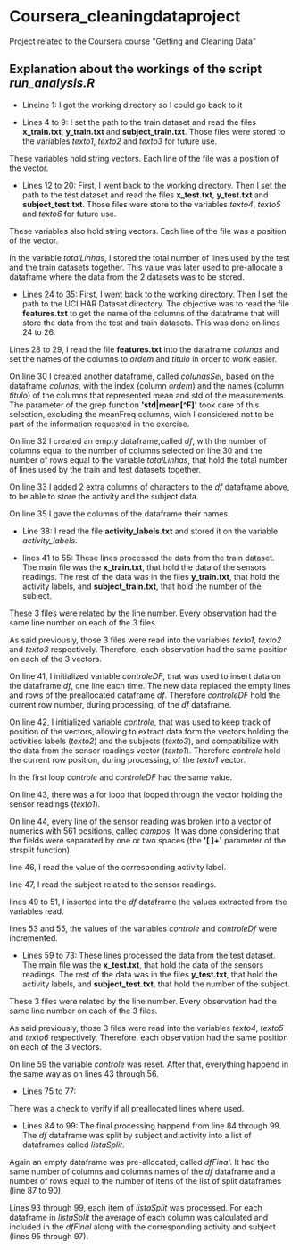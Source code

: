 # Coursera_cleaningdataproject
Project related to the Coursera course "Getting and Cleaning Data"

## Explanation about the workings of the script *run_analysis.R*

* Lineine 1:
I got the working directory so I could go back to it 

* Lines 4 to 9:
I set the path to the train dataset and read the files **x_train.txt**, **y_train.txt** and **subject_train.txt**. Those files were stored to the variables *texto1*, *texto2* and *texto3* for future use.

These variables hold string vectors.  Each line of the file was a position of the vector.

* Lines 12 to 20:
First, I went back to the working directory. Then I set the path to the test dataset and read the files **x_test.txt**, **y_test.txt** and **subject_test.txt**. Those files were store to the variables *texto4*, *texto5* and *texto6* for future use.

These variables also hold string vectors.  Each line of the file was a position of the vector.

In the variable *totalLinhas*, I stored the total number of lines used by the test and the train datasets together. This value was later used to pre-allocate a dataframe where the data from the 2 datasets was to be stored.

* Lines 24 to 35:
First, I went back to the working directory. Then I set the path to the UCI HAR Dataset directory. The objective was to read the file **features.txt** to get the name of the columns of the dataframe that will store the data from the test and train datasets. This was done on lines 24 to 26.

Lines 28 to 29, I read the file **features.txt** into the dataframe *colunas* and set the names of the columns to *ordem* and *titulo* in order to work easier.

On line 30 I created another dataframe, called *colunasSel*, based on the dataframe *colunas*, with the index (column *ordem*) and the names (column *titulo*) of the columns that represented mean and std of the measurements. The parameter of the grep function **'std|mean[^F]'** took care of this selection, excluding the meanFreq columns, wich I considered not to be part of the information requested in the exercise.

On line 32 I created an empty dataframe,called *df*, with the number of columns equal to the number of columns selected on line 30 and the number of rows equal to the variable *totalLinhas*, that hold the total number of lines used by the train and test datasets together.

On line 33 I added 2 extra columns of characters to the *df* dataframe above, to be able to store the activity and the subject data.

On line 35 I gave the columns of the dataframe their names.

* Line 38:
I read the file **activity_labels.txt** and stored it on the variable *activity_labels*.

* lines 41 to 55:
These lines processed the data from the train dataset. The main file was the **x_train.txt**, that hold the data of the sensors readings. The rest of the data was in the files **y_train.txt**, that hold the activity labels, and **subject_train.txt**, that hold the number of the subject.

These 3 files were related by the line number. Every observation had the same line number on each of the 3 files.

As said previously, those 3 files were read into the variables *texto1*, *texto2* and *texto3* respectively. Therefore, each observation had the same position on each of the 3 vectors.

On line 41, I initialized variable *controleDF*, that was used to insert data on the dataframe *df*, one line each time. The new data replaced the empty lines and rows of the preallocated dataframe *df*. Therefore *controleDF* hold the current row number, during processing, of the *df* dataframe.

On line 42, I initialized variable *controle*, that was used to keep track of position of the vectors, allowing to extract data form the vectors holding the activities labels (*texto2*) and the subjects (*texto3*), and compatibilize with the data from the sensor readings vector (*texto1*). Therefore *controle* hold the current row position, during processing, of the *texto1* vector.

In the first loop *controle* and *controleDF* had the same value.

On line 43, there was a for loop that looped through the vector holding the sensor readings (*texto1*).

On line 44, every line of the sensor reading was broken into a vector of numerics with 561 positions, called *campos*. It was done considering that the fields were separated by one or two spaces (the **'[ ]+'** parameter of the strsplit function).

line 46, I read the value of the corresponding activity label.

line 47, I read the subject related to the sensor readings.

lines 49 to 51, I inserted into the *df* dataframe the values extracted from the variables read.

lines 53 and 55, the values of the variables *controle* and *controleDf* were incremented.

* Lines 59 to 73:
These lines processed the data from the test dataset. The main file was the **x_test.txt**, that hold the data of the sensors readings. The rest of the data was in the files **y_test.txt**, that hold the activity labels, and **subject_test.txt**, that hold the number of the subject.

These 3 files were related by the line number. Every observation had the same line number on each of the 3 files.

As said previously, those 3 files were read into the variables *texto4*, *texto5* and *texto6* respectively. Therefore, each observation had the same position on each of the 3 vectors.

On line 59 the variable *controle* was reset. After that, everything happend in the same way as on lines 43 through 56.

* Lines 75 to 77:

There was a check to verify if all preallocated lines where used.

* Lines 84 to  99:
The final processing happend from line 84 through 99. The *df* dataframe was split by subject and activity into a list of dataframes called *listaSplit*.

Again an empty dataframe was pre-allocated, called *dfFinal*. It had the same number of columns and columns names of the *df* dataframe and a number of rows equal to the number of itens of the list of split dataframes (line 87 to 90).

Lines 93 through 99, each item of *listaSplit* was processed. For each dataframe in *listaSplit* the average of each column was calculated and included in the *dfFinal* along with the corresponding activity and subject (lines 95 through 97).
 

